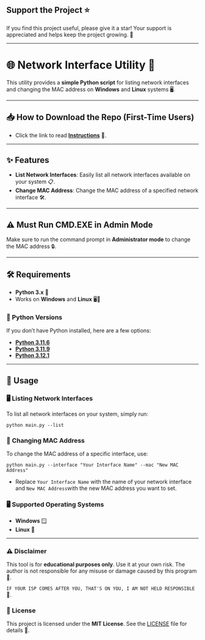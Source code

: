 ## Support the Project ⭐

If you find this project useful, please give it a star! Your support is appreciated and helps keep the project growing. 🌟

-----

# 🌐 Network Interface Utility 🚀

This utility provides a **simple Python script** for listing network interfaces and changing the MAC address on **Windows** and **Linux** systems 🖥️.

---

## 📥 How to Download the Repo (First-Time Users)

- Click the link to read [**Instructions**](https://www.gitprojects.fnbubbles420.org/how-to-download-repos) 📄.

---

## ✨ Features

- **List Network Interfaces**: Easily list all network interfaces available on your system 📋.
- **Change MAC Address**: Change the MAC address of a specified network interface 🛠️.

---

## ⚠️ Must Run CMD.EXE in Admin Mode

Make sure to run the command prompt in **Administrator mode** to change the MAC address 🔒.

---

## 🛠️ Requirements

- **Python 3.x** 🐍
- Works on **Windows** and **Linux** 🖥️🐧

### 🐍 Python Versions

If you don’t have Python installed, here are a few options:

- [**Python 3.11.6**](https://github.com/KernFerm/Py3.11.6installer)
- [**Python 3.11.9**](https://github.com/KernFerm/Py3.11.9installer)
- [**Python 3.12.1**](https://github.com/KernFerm/Py3.12.1-installer-batch)

---

## 🚀 Usage

### 🖥️ Listing Network Interfaces

To list all network interfaces on your system, simply run:

```
python main.py --list
```

### 🔄 Changing MAC Address

To change the MAC address of a specific interface, use:

```
python main.py --interface "Your Interface Name" --mac "New MAC Address"
```
- Replace `Your Interface Name` with the name of your network interface and `New MAC Address`with the new MAC address you want to set.

### 🖥️ Supported Operating Systems

- **Windows** 🪟
- **Linux** 🐧

---

### ⚠️ Disclaimer

This tool is for **educational purposes only**. Use it at your own risk. The author is not responsible for any misuse or damage caused by this program 🛑.

`IF YOUR ISP COMES AFTER YOU, THAT'S ON YOU, I AM NOT HELD RESPONSIBLE` 📜.

### 📜 License

This project is licensed under the **MIT License**. See the [LICENSE](https://github.com/KernFerm/mac-changer/blob/main/LICENSE) file for details 📄.


























